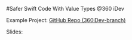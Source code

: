 #Safer Swift Code With Value Types @360 iDev

Example Project: [GitHub Repo (360iDev-branch)](https://github.com/Ben-G/TwitterSwift/tree/360iDev)

Slides: